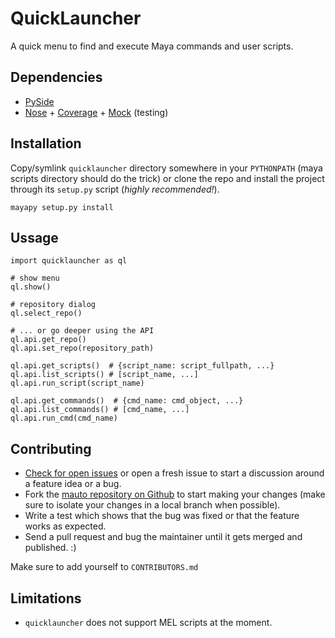 QuickLauncher
=============
A quick menu to find and execute Maya commands and user scripts.


## Dependencies

- [PySide](http://qt-project.org/wiki/PySide)
- [Nose](http://nose.readthedocs.org) + [Coverage](http://coverage.readthedocs.org) + [Mock](http://mock.readthedocs.org) (testing)


## Installation

Copy/symlink `quicklauncher` directory somewhere in your `PYTHONPATH` (maya
scripts directory should do the trick) or clone the repo and install the
project through its `setup.py` script (_highly recommended!_).

    mayapy setup.py install


## Ussage

    import quicklauncher as ql
    
    # show menu
    ql.show()

    # repository dialog
    ql.select_repo()

    # ... or go deeper using the API
    ql.api.get_repo()
    ql.api.set_repo(repository_path)

    ql.api.get_scripts()  # {script_name: script_fullpath, ...}
    ql.api.list_scripts() # [script_name, ...]
    ql.api.run_script(script_name)
    
    ql.api.get_commands()  # {cmd_name: cmd_object, ...}
    ql.api.list_commands() # [cmd_name, ...]
    ql.api.run_cmd(cmd_name)


## Contributing

- [Check for open issues](https://github.com/csaez/mauto/issues) or open
a fresh issue to start a discussion around a feature idea or a bug.
- Fork the [mauto repository on Github](https://github.com/csaez/mauto)
to start making your changes (make sure to isolate your changes in a local branch when possible).
- Write a test which shows that the bug was fixed or that the feature works
as expected.
- Send a pull request and bug the maintainer until it gets merged and
published. :)

Make sure to add yourself to `CONTRIBUTORS.md`

## Limitations

- `quicklauncher` does not support MEL scripts at the moment.